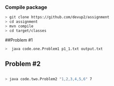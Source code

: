

### Compile package
```bash
> git clone https://github.com/devup2/assignment 
> cd assignment
> mvn compile
> cd target/classes
```

##Problem #1

```bash
>  java code.one.Problem1 p1_1.txt output.txt  

```
 

## Problem #2

```bash

> java code.two.Problem2 "1,2,3,4,5,6" 7  

```
